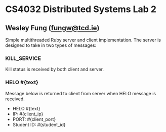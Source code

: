 # CS4032 Distributed Systems Lab 2
## Wesley Fung (fungw@tcd.ie)

Simple multithreaded Ruby server and client implementation.
The server is designed to take in two types of messages:

### KILL\_SERVICE
Kill status is received by both client and server.

### HELO #{text}
Message below is returned to client from server when HELO message is received.
- HELO #{text}
- IP: #{client\_ip}
- PORT: #{client\_port}
- Student ID: #{student\_id}
